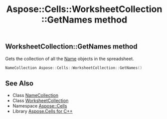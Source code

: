 ﻿---
title: Aspose::Cells::WorksheetCollection::GetNames method
linktitle: GetNames
second_title: Aspose.Cells for C++ API Reference
description: 'Aspose::Cells::WorksheetCollection::GetNames method. Gets the collection of all the Name objects in the spreadsheet in C++.'
type: docs
weight: 1300
url: /cpp/aspose.cells/worksheetcollection/getnames/
---
## WorksheetCollection::GetNames method


Gets the collection of all the [Name](../../name/) objects in the spreadsheet.

```cpp
NameCollection Aspose::Cells::WorksheetCollection::GetNames()
```

## See Also

* Class [NameCollection](../../namecollection/)
* Class [WorksheetCollection](../)
* Namespace [Aspose::Cells](../../)
* Library [Aspose.Cells for C++](../../../)
